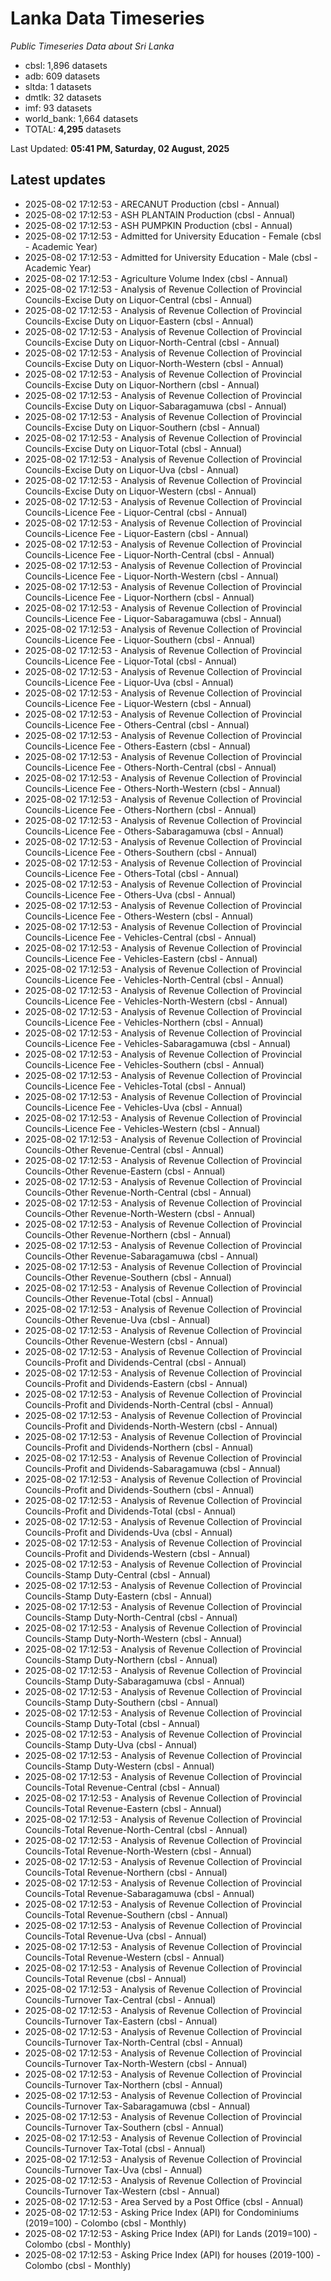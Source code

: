 # Lanka Data Timeseries
*Public Timeseries Data about Sri Lanka*

* cbsl: 1,896 datasets
* adb: 609 datasets
* sltda: 1 datasets
* dmtlk: 32 datasets
* imf: 93 datasets
* world_bank: 1,664 datasets
* TOTAL: **4,295** datasets

Last Updated: **05:41 PM, Saturday, 02 August, 2025**

## Latest updates

* 2025-08-02 17:12:53 - ARECANUT Production (cbsl - Annual)
* 2025-08-02 17:12:53 - ASH PLANTAIN Production (cbsl - Annual)
* 2025-08-02 17:12:53 - ASH PUMPKIN Production (cbsl - Annual)
* 2025-08-02 17:12:53 - Admitted for University Education - Female (cbsl - Academic Year)
* 2025-08-02 17:12:53 - Admitted for University Education - Male (cbsl - Academic Year)
* 2025-08-02 17:12:53 - Agriculture Volume Index (cbsl - Annual)
* 2025-08-02 17:12:53 - Analysis of Revenue Collection of Provincial Councils-Excise Duty on Liquor-Central (cbsl - Annual)
* 2025-08-02 17:12:53 - Analysis of Revenue Collection of Provincial Councils-Excise Duty on Liquor-Eastern (cbsl - Annual)
* 2025-08-02 17:12:53 - Analysis of Revenue Collection of Provincial Councils-Excise Duty on Liquor-North-Central (cbsl - Annual)
* 2025-08-02 17:12:53 - Analysis of Revenue Collection of Provincial Councils-Excise Duty on Liquor-North-Western (cbsl - Annual)
* 2025-08-02 17:12:53 - Analysis of Revenue Collection of Provincial Councils-Excise Duty on Liquor-Northern (cbsl - Annual)
* 2025-08-02 17:12:53 - Analysis of Revenue Collection of Provincial Councils-Excise Duty on Liquor-Sabaragamuwa (cbsl - Annual)
* 2025-08-02 17:12:53 - Analysis of Revenue Collection of Provincial Councils-Excise Duty on Liquor-Southern (cbsl - Annual)
* 2025-08-02 17:12:53 - Analysis of Revenue Collection of Provincial Councils-Excise Duty on Liquor-Total (cbsl - Annual)
* 2025-08-02 17:12:53 - Analysis of Revenue Collection of Provincial Councils-Excise Duty on Liquor-Uva (cbsl - Annual)
* 2025-08-02 17:12:53 - Analysis of Revenue Collection of Provincial Councils-Excise Duty on Liquor-Western (cbsl - Annual)
* 2025-08-02 17:12:53 - Analysis of Revenue Collection of Provincial Councils-Licence Fee - Liquor-Central (cbsl - Annual)
* 2025-08-02 17:12:53 - Analysis of Revenue Collection of Provincial Councils-Licence Fee - Liquor-Eastern (cbsl - Annual)
* 2025-08-02 17:12:53 - Analysis of Revenue Collection of Provincial Councils-Licence Fee - Liquor-North-Central (cbsl - Annual)
* 2025-08-02 17:12:53 - Analysis of Revenue Collection of Provincial Councils-Licence Fee - Liquor-North-Western (cbsl - Annual)
* 2025-08-02 17:12:53 - Analysis of Revenue Collection of Provincial Councils-Licence Fee - Liquor-Northern (cbsl - Annual)
* 2025-08-02 17:12:53 - Analysis of Revenue Collection of Provincial Councils-Licence Fee - Liquor-Sabaragamuwa (cbsl - Annual)
* 2025-08-02 17:12:53 - Analysis of Revenue Collection of Provincial Councils-Licence Fee - Liquor-Southern (cbsl - Annual)
* 2025-08-02 17:12:53 - Analysis of Revenue Collection of Provincial Councils-Licence Fee - Liquor-Total (cbsl - Annual)
* 2025-08-02 17:12:53 - Analysis of Revenue Collection of Provincial Councils-Licence Fee - Liquor-Uva (cbsl - Annual)
* 2025-08-02 17:12:53 - Analysis of Revenue Collection of Provincial Councils-Licence Fee - Liquor-Western (cbsl - Annual)
* 2025-08-02 17:12:53 - Analysis of Revenue Collection of Provincial Councils-Licence Fee - Others-Central (cbsl - Annual)
* 2025-08-02 17:12:53 - Analysis of Revenue Collection of Provincial Councils-Licence Fee - Others-Eastern (cbsl - Annual)
* 2025-08-02 17:12:53 - Analysis of Revenue Collection of Provincial Councils-Licence Fee - Others-North-Central (cbsl - Annual)
* 2025-08-02 17:12:53 - Analysis of Revenue Collection of Provincial Councils-Licence Fee - Others-North-Western (cbsl - Annual)
* 2025-08-02 17:12:53 - Analysis of Revenue Collection of Provincial Councils-Licence Fee - Others-Northern (cbsl - Annual)
* 2025-08-02 17:12:53 - Analysis of Revenue Collection of Provincial Councils-Licence Fee - Others-Sabaragamuwa (cbsl - Annual)
* 2025-08-02 17:12:53 - Analysis of Revenue Collection of Provincial Councils-Licence Fee - Others-Southern (cbsl - Annual)
* 2025-08-02 17:12:53 - Analysis of Revenue Collection of Provincial Councils-Licence Fee - Others-Total (cbsl - Annual)
* 2025-08-02 17:12:53 - Analysis of Revenue Collection of Provincial Councils-Licence Fee - Others-Uva (cbsl - Annual)
* 2025-08-02 17:12:53 - Analysis of Revenue Collection of Provincial Councils-Licence Fee - Others-Western (cbsl - Annual)
* 2025-08-02 17:12:53 - Analysis of Revenue Collection of Provincial Councils-Licence Fee - Vehicles-Central (cbsl - Annual)
* 2025-08-02 17:12:53 - Analysis of Revenue Collection of Provincial Councils-Licence Fee - Vehicles-Eastern (cbsl - Annual)
* 2025-08-02 17:12:53 - Analysis of Revenue Collection of Provincial Councils-Licence Fee - Vehicles-North-Central (cbsl - Annual)
* 2025-08-02 17:12:53 - Analysis of Revenue Collection of Provincial Councils-Licence Fee - Vehicles-North-Western (cbsl - Annual)
* 2025-08-02 17:12:53 - Analysis of Revenue Collection of Provincial Councils-Licence Fee - Vehicles-Northern (cbsl - Annual)
* 2025-08-02 17:12:53 - Analysis of Revenue Collection of Provincial Councils-Licence Fee - Vehicles-Sabaragamuwa (cbsl - Annual)
* 2025-08-02 17:12:53 - Analysis of Revenue Collection of Provincial Councils-Licence Fee - Vehicles-Southern (cbsl - Annual)
* 2025-08-02 17:12:53 - Analysis of Revenue Collection of Provincial Councils-Licence Fee - Vehicles-Total (cbsl - Annual)
* 2025-08-02 17:12:53 - Analysis of Revenue Collection of Provincial Councils-Licence Fee - Vehicles-Uva (cbsl - Annual)
* 2025-08-02 17:12:53 - Analysis of Revenue Collection of Provincial Councils-Licence Fee - Vehicles-Western (cbsl - Annual)
* 2025-08-02 17:12:53 - Analysis of Revenue Collection of Provincial Councils-Other Revenue-Central (cbsl - Annual)
* 2025-08-02 17:12:53 - Analysis of Revenue Collection of Provincial Councils-Other Revenue-Eastern (cbsl - Annual)
* 2025-08-02 17:12:53 - Analysis of Revenue Collection of Provincial Councils-Other Revenue-North-Central (cbsl - Annual)
* 2025-08-02 17:12:53 - Analysis of Revenue Collection of Provincial Councils-Other Revenue-North-Western (cbsl - Annual)
* 2025-08-02 17:12:53 - Analysis of Revenue Collection of Provincial Councils-Other Revenue-Northern (cbsl - Annual)
* 2025-08-02 17:12:53 - Analysis of Revenue Collection of Provincial Councils-Other Revenue-Sabaragamuwa (cbsl - Annual)
* 2025-08-02 17:12:53 - Analysis of Revenue Collection of Provincial Councils-Other Revenue-Southern (cbsl - Annual)
* 2025-08-02 17:12:53 - Analysis of Revenue Collection of Provincial Councils-Other Revenue-Total (cbsl - Annual)
* 2025-08-02 17:12:53 - Analysis of Revenue Collection of Provincial Councils-Other Revenue-Uva (cbsl - Annual)
* 2025-08-02 17:12:53 - Analysis of Revenue Collection of Provincial Councils-Other Revenue-Western (cbsl - Annual)
* 2025-08-02 17:12:53 - Analysis of Revenue Collection of Provincial Councils-Profit and Dividends-Central (cbsl - Annual)
* 2025-08-02 17:12:53 - Analysis of Revenue Collection of Provincial Councils-Profit and Dividends-Eastern (cbsl - Annual)
* 2025-08-02 17:12:53 - Analysis of Revenue Collection of Provincial Councils-Profit and Dividends-North-Central (cbsl - Annual)
* 2025-08-02 17:12:53 - Analysis of Revenue Collection of Provincial Councils-Profit and Dividends-North-Western (cbsl - Annual)
* 2025-08-02 17:12:53 - Analysis of Revenue Collection of Provincial Councils-Profit and Dividends-Northern (cbsl - Annual)
* 2025-08-02 17:12:53 - Analysis of Revenue Collection of Provincial Councils-Profit and Dividends-Sabaragamuwa (cbsl - Annual)
* 2025-08-02 17:12:53 - Analysis of Revenue Collection of Provincial Councils-Profit and Dividends-Southern (cbsl - Annual)
* 2025-08-02 17:12:53 - Analysis of Revenue Collection of Provincial Councils-Profit and Dividends-Total (cbsl - Annual)
* 2025-08-02 17:12:53 - Analysis of Revenue Collection of Provincial Councils-Profit and Dividends-Uva (cbsl - Annual)
* 2025-08-02 17:12:53 - Analysis of Revenue Collection of Provincial Councils-Profit and Dividends-Western (cbsl - Annual)
* 2025-08-02 17:12:53 - Analysis of Revenue Collection of Provincial Councils-Stamp Duty-Central (cbsl - Annual)
* 2025-08-02 17:12:53 - Analysis of Revenue Collection of Provincial Councils-Stamp Duty-Eastern (cbsl - Annual)
* 2025-08-02 17:12:53 - Analysis of Revenue Collection of Provincial Councils-Stamp Duty-North-Central (cbsl - Annual)
* 2025-08-02 17:12:53 - Analysis of Revenue Collection of Provincial Councils-Stamp Duty-North-Western (cbsl - Annual)
* 2025-08-02 17:12:53 - Analysis of Revenue Collection of Provincial Councils-Stamp Duty-Northern (cbsl - Annual)
* 2025-08-02 17:12:53 - Analysis of Revenue Collection of Provincial Councils-Stamp Duty-Sabaragamuwa (cbsl - Annual)
* 2025-08-02 17:12:53 - Analysis of Revenue Collection of Provincial Councils-Stamp Duty-Southern (cbsl - Annual)
* 2025-08-02 17:12:53 - Analysis of Revenue Collection of Provincial Councils-Stamp Duty-Total (cbsl - Annual)
* 2025-08-02 17:12:53 - Analysis of Revenue Collection of Provincial Councils-Stamp Duty-Uva (cbsl - Annual)
* 2025-08-02 17:12:53 - Analysis of Revenue Collection of Provincial Councils-Stamp Duty-Western (cbsl - Annual)
* 2025-08-02 17:12:53 - Analysis of Revenue Collection of Provincial Councils-Total Revenue-Central (cbsl - Annual)
* 2025-08-02 17:12:53 - Analysis of Revenue Collection of Provincial Councils-Total Revenue-Eastern (cbsl - Annual)
* 2025-08-02 17:12:53 - Analysis of Revenue Collection of Provincial Councils-Total Revenue-North-Central (cbsl - Annual)
* 2025-08-02 17:12:53 - Analysis of Revenue Collection of Provincial Councils-Total Revenue-North-Western (cbsl - Annual)
* 2025-08-02 17:12:53 - Analysis of Revenue Collection of Provincial Councils-Total Revenue-Northern (cbsl - Annual)
* 2025-08-02 17:12:53 - Analysis of Revenue Collection of Provincial Councils-Total Revenue-Sabaragamuwa (cbsl - Annual)
* 2025-08-02 17:12:53 - Analysis of Revenue Collection of Provincial Councils-Total Revenue-Southern (cbsl - Annual)
* 2025-08-02 17:12:53 - Analysis of Revenue Collection of Provincial Councils-Total Revenue-Uva (cbsl - Annual)
* 2025-08-02 17:12:53 - Analysis of Revenue Collection of Provincial Councils-Total Revenue-Western (cbsl - Annual)
* 2025-08-02 17:12:53 - Analysis of Revenue Collection of Provincial Councils-Total Revenue (cbsl - Annual)
* 2025-08-02 17:12:53 - Analysis of Revenue Collection of Provincial Councils-Turnover Tax-Central (cbsl - Annual)
* 2025-08-02 17:12:53 - Analysis of Revenue Collection of Provincial Councils-Turnover Tax-Eastern (cbsl - Annual)
* 2025-08-02 17:12:53 - Analysis of Revenue Collection of Provincial Councils-Turnover Tax-North-Central (cbsl - Annual)
* 2025-08-02 17:12:53 - Analysis of Revenue Collection of Provincial Councils-Turnover Tax-North-Western (cbsl - Annual)
* 2025-08-02 17:12:53 - Analysis of Revenue Collection of Provincial Councils-Turnover Tax-Northern (cbsl - Annual)
* 2025-08-02 17:12:53 - Analysis of Revenue Collection of Provincial Councils-Turnover Tax-Sabaragamuwa (cbsl - Annual)
* 2025-08-02 17:12:53 - Analysis of Revenue Collection of Provincial Councils-Turnover Tax-Southern (cbsl - Annual)
* 2025-08-02 17:12:53 - Analysis of Revenue Collection of Provincial Councils-Turnover Tax-Total (cbsl - Annual)
* 2025-08-02 17:12:53 - Analysis of Revenue Collection of Provincial Councils-Turnover Tax-Uva (cbsl - Annual)
* 2025-08-02 17:12:53 - Analysis of Revenue Collection of Provincial Councils-Turnover Tax-Western (cbsl - Annual)
* 2025-08-02 17:12:53 - Area Served by a Post Office (cbsl - Annual)
* 2025-08-02 17:12:53 - Asking Price Index (API) for Condominiums (2019=100) - Colombo (cbsl - Monthly)
* 2025-08-02 17:12:53 - Asking Price Index (API) for Lands (2019=100) - Colombo (cbsl - Monthly)
* 2025-08-02 17:12:53 - Asking Price Index (API) for houses (2019-100) - Colombo (cbsl - Monthly)